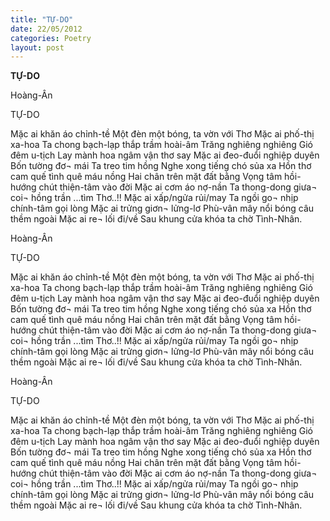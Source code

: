 ```yaml
---
title: "TỰ-DO"
date: 22/05/2012
categories: Poetry
layout: post
---
```


**TỰ-DO**

Hoàng-Ân



TỰ-DO


Mặc ai khăn áo chỉnh-tề
Một đèn một bóng, ta vờn với Thơ
Mặc ai phố-thị xa-hoa
Ta chong bạch-lạp thắp trầm hoài-âm
Trăng nghiêng nghiêng
Gió đêm u-tịch
Lay mành hoa ngâm vận thơ say
Mặc ai đeo-đuổi nghiệp duyên
Bốn tường đơ¬ mái
Ta treo tim hồng
Nghe xong tiếng chó sủa xa
Hồn thơ cam quế tình quê máu nồng
Hai chân trên mặt đất bằng
Vọng tâm hồi-hướng chút thiện-tâm vào đời
Mặc ai cơm áo nợ-nần
Ta thong-dong giưa¬ coi¬ hồng trần
...tìm Thơ..!!
Mặc ai xấp/ngửa rủi/may
Ta ngồi go¬ nhịp chính-tâm gọi lòng
Mặc ai trửng giơn¬ lửng-lơ
Phù-vân mây nổi bóng câu thềm ngoài
Mặc ai re¬ lối đi/về
Sau khung cửa khóa ta chờ Tình-Nhân.

Hoàng-Ân



TỰ-DO


Mặc ai khăn áo chỉnh-tề
Một đèn một bóng, ta vờn với Thơ
Mặc ai phố-thị xa-hoa
Ta chong bạch-lạp thắp trầm hoài-âm
Trăng nghiêng nghiêng
Gió đêm u-tịch
Lay mành hoa ngâm vận thơ say
Mặc ai đeo-đuổi nghiệp duyên
Bốn tường đơ¬ mái
Ta treo tim hồng
Nghe xong tiếng chó sủa xa
Hồn thơ cam quế tình quê máu nồng
Hai chân trên mặt đất bằng
Vọng tâm hồi-hướng chút thiện-tâm vào đời
Mặc ai cơm áo nợ-nần
Ta thong-dong giưa¬ coi¬ hồng trần
...tìm Thơ..!!
Mặc ai xấp/ngửa rủi/may
Ta ngồi go¬ nhịp chính-tâm gọi lòng
Mặc ai trửng giơn¬ lửng-lơ
Phù-vân mây nổi bóng câu thềm ngoài
Mặc ai re¬ lối đi/về
Sau khung cửa khóa ta chờ Tình-Nhân.

Hoàng-Ân



TỰ-DO


Mặc ai khăn áo chỉnh-tề
Một đèn một bóng, ta vờn với Thơ
Mặc ai phố-thị xa-hoa
Ta chong bạch-lạp thắp trầm hoài-âm
Trăng nghiêng nghiêng
Gió đêm u-tịch
Lay mành hoa ngâm vận thơ say
Mặc ai đeo-đuổi nghiệp duyên
Bốn tường đơ¬ mái
Ta treo tim hồng
Nghe xong tiếng chó sủa xa
Hồn thơ cam quế tình quê máu nồng
Hai chân trên mặt đất bằng
Vọng tâm hồi-hướng chút thiện-tâm vào đời
Mặc ai cơm áo nợ-nần
Ta thong-dong giưa¬ coi¬ hồng trần
...tìm Thơ..!!
Mặc ai xấp/ngửa rủi/may
Ta ngồi go¬ nhịp chính-tâm gọi lòng
Mặc ai trửng giơn¬ lửng-lơ
Phù-vân mây nổi bóng câu thềm ngoài
Mặc ai re¬ lối đi/về
Sau khung cửa khóa ta chờ Tình-Nhân.
